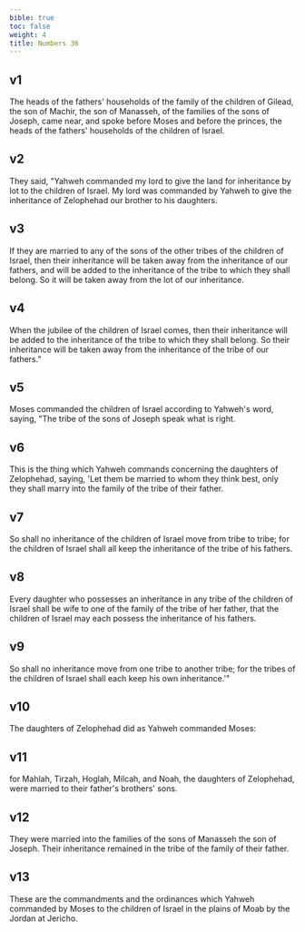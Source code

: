 ```yaml
---
bible: true
toc: false
weight: 4
title: Numbers 36
---
```


## v1 
The heads of the fathers' households of the family of the children of Gilead, the son of Machir, the son of Manasseh, of the families of the sons of Joseph, came near, and spoke before Moses and before the princes, the heads of the fathers' households of the children of Israel. 

## v2 
They said, "Yahweh commanded my lord to give the land for inheritance by lot to the children of Israel. My lord was commanded by Yahweh to give the inheritance of Zelophehad our brother to his daughters. 

## v3 
If they are married to any of the sons of the other tribes of the children of Israel, then their inheritance will be taken away from the inheritance of our fathers, and will be added to the inheritance of the tribe to which they shall belong. So it will be taken away from the lot of our inheritance. 

## v4 
When the jubilee of the children of Israel comes, then their inheritance will be added to the inheritance of the tribe to which they shall belong. So their inheritance will be taken away from the inheritance of the tribe of our fathers." 

## v5 
Moses commanded the children of Israel according to Yahweh's word, saying, "The tribe of the sons of Joseph speak what is right. 

## v6 
This is the thing which Yahweh commands concerning the daughters of Zelophehad, saying, 'Let them be married to whom they think best, only they shall marry into the family of the tribe of their father. 

## v7 
So shall no inheritance of the children of Israel move from tribe to tribe; for the children of Israel shall all keep the inheritance of the tribe of his fathers. 

## v8 
Every daughter who possesses an inheritance in any tribe of the children of Israel shall be wife to one of the family of the tribe of her father, that the children of Israel may each possess the inheritance of his fathers. 

## v9 
So shall no inheritance move from one tribe to another tribe; for the tribes of the children of Israel shall each keep his own inheritance.'" 

## v10 
The daughters of Zelophehad did as Yahweh commanded Moses: 

## v11 
for Mahlah, Tirzah, Hoglah, Milcah, and Noah, the daughters of Zelophehad, were married to their father's brothers' sons. 

## v12 
They were married into the families of the sons of Manasseh the son of Joseph. Their inheritance remained in the tribe of the family of their father. 

## v13 
These are the commandments and the ordinances which Yahweh commanded by Moses to the children of Israel in the plains of Moab by the Jordan at Jericho.


